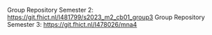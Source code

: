Group Repository Semester 2: https://git.fhict.nl/I481799/s2023_m2_cb01_group3
Group Repository Semester 3: https://git.fhict.nl/I478026/mna4
